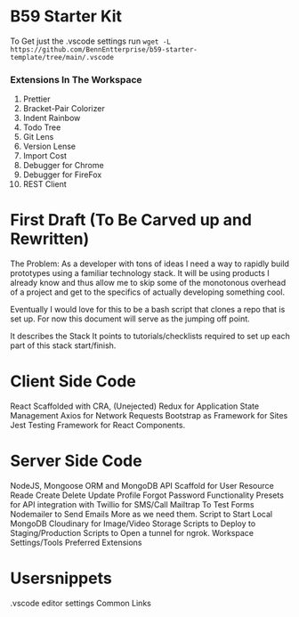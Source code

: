 # B59 Starter Kit

To Get just the .vscode settings run
`wget -L https://github.com/BennEntterprise/b59-starter-template/tree/main/.vscode`

### Extensions In The Workspace

1. Prettier
2. Bracket-Pair Colorizer
3. Indent Rainbow
4. Todo Tree
5. Git Lens
6. Version Lense
7. Import Cost
8. Debugger for Chrome
9. Debugger for FireFox
10. REST Client

# First Draft (To Be Carved up and Rewritten)

The Problem:
As a developer with tons of ideas I need a way to rapidly build prototypes using a familiar technology stack. It will be using products I already know and thus allow me to skip some of the monotonous overhead of a project and get to the specifics of actually developing something cool.

Eventually I would love for this to be a bash script that clones a repo that is set up. For now this document will serve as the jumping off point.

It describes the Stack
It points to tutorials/checklists required to set up each part of this stack start/finish.

# Client Side Code

React Scaffolded with CRA, (Unejected)
Redux for Application State Management
Axios for Network Requests
Bootstrap as Framework for Sites
Jest Testing Framework for React Components.

# Server Side Code

NodeJS, Mongoose ORM and MongoDB
API Scaffold for User Resource
Reade
Create
Delete
Update Profile
Forgot Password Functionality
Presets for API integration with
Twillio for SMS/Call
Mailtrap To Test Forms
Nodemailer to Send Emails
More as we need them.
Script to Start Local MongoDB
Cloudinary for Image/Video Storage
Scripts to Deploy to Staging/Production
Scripts to Open a tunnel for ngrok.
Workspace Settings/Tools
Preferred Extensions

# Usersnippets

.vscode editor settings
Common Links

